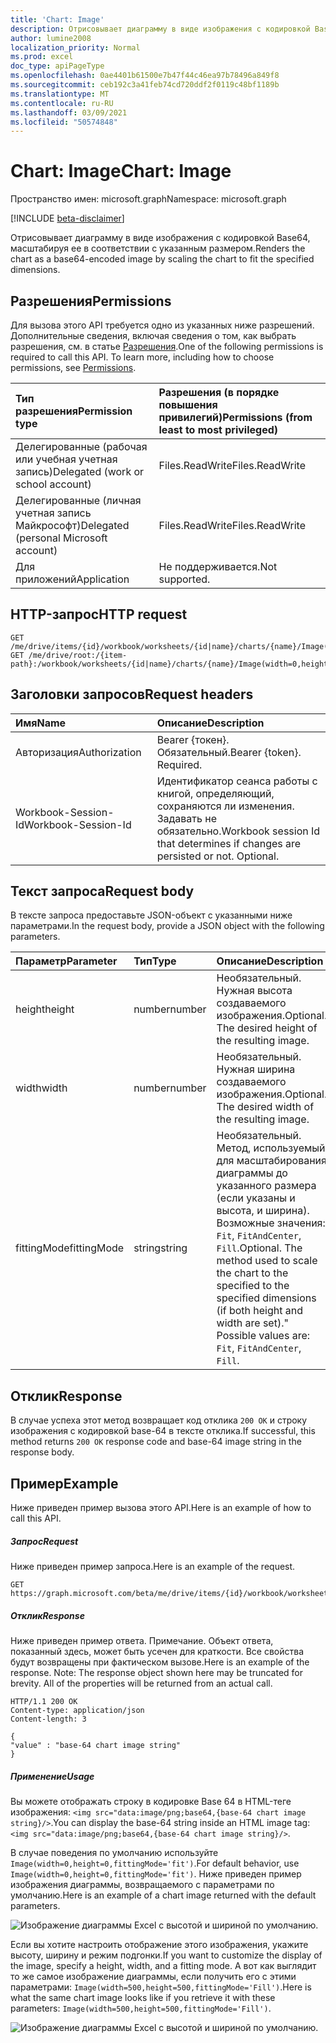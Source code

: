 ```yaml
---
title: 'Chart: Image'
description: Отрисовывает диаграмму в виде изображения с кодировкой Base64, масштабируя ее в соответствии с указанным размером.
author: lumine2008
localization_priority: Normal
ms.prod: excel
doc_type: apiPageType
ms.openlocfilehash: 0ae4401b61500e7b47f44c46ea97b78496a849f8
ms.sourcegitcommit: ceb192c3a41feb74cd720ddf2f0119c48bf1189b
ms.translationtype: MT
ms.contentlocale: ru-RU
ms.lasthandoff: 03/09/2021
ms.locfileid: "50574848"
---
```

# <a name="chart-image"></a><span data-ttu-id="d18d1-103">Chart: Image</span><span class="sxs-lookup"><span data-stu-id="d18d1-103">Chart: Image</span></span>

<span data-ttu-id="d18d1-104">Пространство имен: microsoft.graph</span><span class="sxs-lookup"><span data-stu-id="d18d1-104">Namespace: microsoft.graph</span></span>

[!INCLUDE [beta-disclaimer](../../includes/beta-disclaimer.md)]

<span data-ttu-id="d18d1-105">Отрисовывает диаграмму в виде изображения с кодировкой Base64, масштабируя ее в соответствии с указанным размером.</span><span class="sxs-lookup"><span data-stu-id="d18d1-105">Renders the chart as a base64-encoded image by scaling the chart to fit the specified dimensions.</span></span>
## <a name="permissions"></a><span data-ttu-id="d18d1-106">Разрешения</span><span class="sxs-lookup"><span data-stu-id="d18d1-106">Permissions</span></span>
<span data-ttu-id="d18d1-p101">Для вызова этого API требуется одно из указанных ниже разрешений. Дополнительные сведения, включая сведения о том, как выбрать разрешения, см. в статье [Разрешения](/graph/permissions-reference).</span><span class="sxs-lookup"><span data-stu-id="d18d1-p101">One of the following permissions is required to call this API. To learn more, including how to choose permissions, see [Permissions](/graph/permissions-reference).</span></span>

|<span data-ttu-id="d18d1-109">Тип разрешения</span><span class="sxs-lookup"><span data-stu-id="d18d1-109">Permission type</span></span>      | <span data-ttu-id="d18d1-110">Разрешения (в порядке повышения привилегий)</span><span class="sxs-lookup"><span data-stu-id="d18d1-110">Permissions (from least to most privileged)</span></span>              |
|:--------------------|:---------------------------------------------------------|
|<span data-ttu-id="d18d1-111">Делегированные (рабочая или учебная учетная запись)</span><span class="sxs-lookup"><span data-stu-id="d18d1-111">Delegated (work or school account)</span></span> | <span data-ttu-id="d18d1-112">Files.ReadWrite</span><span class="sxs-lookup"><span data-stu-id="d18d1-112">Files.ReadWrite</span></span>    |
|<span data-ttu-id="d18d1-113">Делегированные (личная учетная запись Майкрософт)</span><span class="sxs-lookup"><span data-stu-id="d18d1-113">Delegated (personal Microsoft account)</span></span> | <span data-ttu-id="d18d1-114">Files.ReadWrite</span><span class="sxs-lookup"><span data-stu-id="d18d1-114">Files.ReadWrite</span></span>    |
|<span data-ttu-id="d18d1-115">Для приложений</span><span class="sxs-lookup"><span data-stu-id="d18d1-115">Application</span></span> | <span data-ttu-id="d18d1-116">Не поддерживается.</span><span class="sxs-lookup"><span data-stu-id="d18d1-116">Not supported.</span></span> |

## <a name="http-request"></a><span data-ttu-id="d18d1-117">HTTP-запрос</span><span class="sxs-lookup"><span data-stu-id="d18d1-117">HTTP request</span></span>
<!-- { "blockType": "ignored" } -->
```http
GET /me/drive/items/{id}/workbook/worksheets/{id|name}/charts/{name}/Image(width=0,height=0,fittingMode='fit')
GET /me/drive/root:/{item-path}:/workbook/worksheets/{id|name}/charts/{name}/Image(width=0,height=0,fittingMode='fit')

```
## <a name="request-headers"></a><span data-ttu-id="d18d1-118">Заголовки запросов</span><span class="sxs-lookup"><span data-stu-id="d18d1-118">Request headers</span></span>
| <span data-ttu-id="d18d1-119">Имя</span><span class="sxs-lookup"><span data-stu-id="d18d1-119">Name</span></span>       | <span data-ttu-id="d18d1-120">Описание</span><span class="sxs-lookup"><span data-stu-id="d18d1-120">Description</span></span>|
|:---------------|:----------|
| <span data-ttu-id="d18d1-121">Авторизация</span><span class="sxs-lookup"><span data-stu-id="d18d1-121">Authorization</span></span>  | <span data-ttu-id="d18d1-p102">Bearer {токен}. Обязательный.</span><span class="sxs-lookup"><span data-stu-id="d18d1-p102">Bearer {token}. Required.</span></span> |
| <span data-ttu-id="d18d1-124">Workbook-Session-Id</span><span class="sxs-lookup"><span data-stu-id="d18d1-124">Workbook-Session-Id</span></span>  | <span data-ttu-id="d18d1-p103">Идентификатор сеанса работы с книгой, определяющий, сохраняются ли изменения. Задавать не обязательно.</span><span class="sxs-lookup"><span data-stu-id="d18d1-p103">Workbook session Id that determines if changes are persisted or not. Optional.</span></span>|

## <a name="request-body"></a><span data-ttu-id="d18d1-127">Текст запроса</span><span class="sxs-lookup"><span data-stu-id="d18d1-127">Request body</span></span>
<span data-ttu-id="d18d1-128">В тексте запроса предоставьте JSON-объект с указанными ниже параметрами.</span><span class="sxs-lookup"><span data-stu-id="d18d1-128">In the request body, provide a JSON object with the following parameters.</span></span>

| <span data-ttu-id="d18d1-129">Параметр</span><span class="sxs-lookup"><span data-stu-id="d18d1-129">Parameter</span></span>    | <span data-ttu-id="d18d1-130">Тип</span><span class="sxs-lookup"><span data-stu-id="d18d1-130">Type</span></span>   |<span data-ttu-id="d18d1-131">Описание</span><span class="sxs-lookup"><span data-stu-id="d18d1-131">Description</span></span>|
|:---------------|:--------|:----------|
|<span data-ttu-id="d18d1-132">height</span><span class="sxs-lookup"><span data-stu-id="d18d1-132">height</span></span>|<span data-ttu-id="d18d1-133">number</span><span class="sxs-lookup"><span data-stu-id="d18d1-133">number</span></span>|<span data-ttu-id="d18d1-p104">Необязательный. Нужная высота создаваемого изображения.</span><span class="sxs-lookup"><span data-stu-id="d18d1-p104">Optional. The desired height of the resulting image.</span></span>|
|<span data-ttu-id="d18d1-136">width</span><span class="sxs-lookup"><span data-stu-id="d18d1-136">width</span></span>|<span data-ttu-id="d18d1-137">number</span><span class="sxs-lookup"><span data-stu-id="d18d1-137">number</span></span>|<span data-ttu-id="d18d1-p105">Необязательный. Нужная ширина создаваемого изображения.</span><span class="sxs-lookup"><span data-stu-id="d18d1-p105">Optional. The desired width of the resulting image.</span></span>|
|<span data-ttu-id="d18d1-140">fittingMode</span><span class="sxs-lookup"><span data-stu-id="d18d1-140">fittingMode</span></span>|<span data-ttu-id="d18d1-141">string</span><span class="sxs-lookup"><span data-stu-id="d18d1-141">string</span></span>|<span data-ttu-id="d18d1-p106">Необязательный. Метод, используемый для масштабирования диаграммы до указанного размера (если указаны и высота, и ширина).  Возможные значения: `Fit`, `FitAndCenter`, `Fill`.</span><span class="sxs-lookup"><span data-stu-id="d18d1-p106">Optional. The method used to scale the chart to the specified to the specified dimensions (if both height and width are set)."  Possible values are: `Fit`, `FitAndCenter`, `Fill`.</span></span>|

## <a name="response"></a><span data-ttu-id="d18d1-145">Отклик</span><span class="sxs-lookup"><span data-stu-id="d18d1-145">Response</span></span>

<span data-ttu-id="d18d1-146">В случае успеха этот метод возвращает код отклика `200 OK` и строку изображения с кодировкой base-64 в тексте отклика.</span><span class="sxs-lookup"><span data-stu-id="d18d1-146">If successful, this method returns `200 OK` response code and base-64 image string in the response body.</span></span>

## <a name="example"></a><span data-ttu-id="d18d1-147">Пример</span><span class="sxs-lookup"><span data-stu-id="d18d1-147">Example</span></span>
<span data-ttu-id="d18d1-148">Ниже приведен пример вызова этого API.</span><span class="sxs-lookup"><span data-stu-id="d18d1-148">Here is an example of how to call this API.</span></span>
##### <a name="request"></a><span data-ttu-id="d18d1-149">Запрос</span><span class="sxs-lookup"><span data-stu-id="d18d1-149">Request</span></span>
<span data-ttu-id="d18d1-150">Ниже приведен пример запроса.</span><span class="sxs-lookup"><span data-stu-id="d18d1-150">Here is an example of the request.</span></span>
<!-- { "blockType": "ignored" } -->
```http
GET https://graph.microsoft.com/beta/me/drive/items/{id}/workbook/worksheets/{id|name}/charts/{name}/Image(width=0,height=0,fittingMode='fit')
```

##### <a name="response"></a><span data-ttu-id="d18d1-151">Отклик</span><span class="sxs-lookup"><span data-stu-id="d18d1-151">Response</span></span>
<span data-ttu-id="d18d1-p107">Ниже приведен пример ответа. Примечание. Объект ответа, показанный здесь, может быть усечен для краткости. Все свойства будут возвращены при фактическом вызове.</span><span class="sxs-lookup"><span data-stu-id="d18d1-p107">Here is an example of the response. Note: The response object shown here may be truncated for brevity. All of the properties will be returned from an actual call. </span></span><!-- { "blockType": "ignored" } -->
```http
HTTP/1.1 200 OK
Content-type: application/json
Content-length: 3

{
"value" : "base-64 chart image string"
}
```

##### <a name="usage"></a><span data-ttu-id="d18d1-155">Применение</span><span class="sxs-lookup"><span data-stu-id="d18d1-155">Usage</span></span>

<span data-ttu-id="d18d1-156">Вы можете отображать строку в кодировке Base 64 в HTML-теге изображения: `<img src="data:image/png;base64,{base-64 chart image string}/>`.</span><span class="sxs-lookup"><span data-stu-id="d18d1-156">You can display the base-64 string inside an HTML image tag: `<img src="data:image/png;base64,{base-64 chart image string}/>`.</span></span>

<span data-ttu-id="d18d1-157">В случае поведения по умолчанию используйте `Image(width=0,height=0,fittingMode='fit')`.</span><span class="sxs-lookup"><span data-stu-id="d18d1-157">For default behavior, use `Image(width=0,height=0,fittingMode='fit')`.</span></span> <span data-ttu-id="d18d1-158">Ниже приведен пример изображения диаграммы, возвращаемого с параметрами по умолчанию.</span><span class="sxs-lookup"><span data-stu-id="d18d1-158">Here is an example of a chart image returned with the default parameters.</span></span>

![Изображение диаграммы Excel с высотой и шириной по умолчанию.](https://cdn.graph.office.net/prod/GraphDocuments/en-us/concepts/images/GetChart-default.png)

<span data-ttu-id="d18d1-160">Если вы хотите настроить отображение этого изображения, укажите высоту, ширину и режим подгонки.</span><span class="sxs-lookup"><span data-stu-id="d18d1-160">If you want to customize the display of the image, specify a height, width, and a fitting mode.</span></span> <span data-ttu-id="d18d1-161">А вот как выглядит то же самое изображение диаграммы, если получить его с этими параметрами: `Image(width=500,height=500,fittingMode='Fill')`.</span><span class="sxs-lookup"><span data-stu-id="d18d1-161">Here is what the same chart image looks like if you retrieve it with these parameters: `Image(width=500,height=500,fittingMode='Fill')`.</span></span>

![Изображение диаграммы Excel с высотой и шириной по умолчанию.](https://cdn.graph.office.net/prod/GraphDocuments/en-us/concepts/images/GetChart-fill.png)

<!-- uuid: 8fcb5dbc-d5aa-4681-8e31-b001d5168d79
2015-10-25 14:57:30 UTC -->
<!--
{
  "type": "#page.annotation",
  "description": "Chart: Image",
  "keywords": "",
  "section": "documentation",
  "tocPath": "",
  "suppressions": []
}
-->


